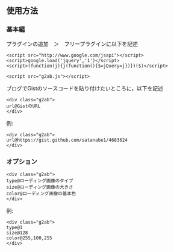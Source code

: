 使用方法
---
### 基本編
プラグインの追加　＞　フリープラグインに以下を記述

```
<script src="http://www.google.com/jsapi"></script>
<script>google.load('jquery','1')</script>
<script>(function(j){j(function(){$=jQuery=j})})($)</script>

<script src="g2ab.js"></script>
```

ブログでGistのソースコードを貼り付けたいところに，以下を記述

```
<div class="g2ab">
url@GistのURL
</div>
```

例:

```
<div class="g2ab">
url@https://gist.github.com/satanabe1/4683624
</div>
```

### オプション
```
<div class="g2ab">
type@ローディング画像のタイプ
size@ローディング画像の大きさ
color@ローディング画像の基本色
</div>
```

例:

```
<div class="g2ab">
type@1
size@128
color@255,100,255
</div>
```


